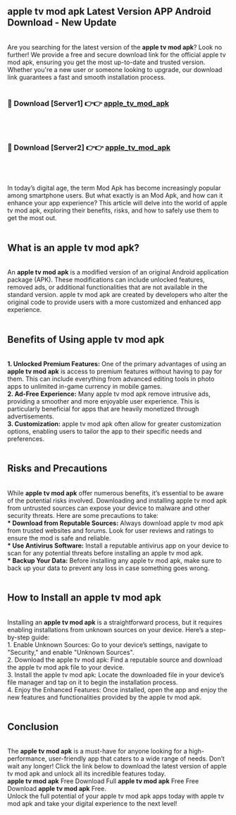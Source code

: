 ## apple tv mod apk Latest Version APP Android Download - New Update
<br>
Are you searching for the latest version of the <strong>apple tv mod apk</strong>? Look no further! We provide a free and secure download link for the official apple tv mod apk, ensuring you get the most up-to-date and trusted version. Whether you're a new user or someone looking to upgrade, our download link guarantees a fast and smooth installation process.
<br>
<br>
<h3>🔴 Download [Server1] 👉👉 <a href="https://modyolo.store/apple+tv+mod+apk">apple_tv_mod_apk</a></h3><br>
<br>
<h3>🔴 Download [Server2] 👉👉 <a href="https://modyolo.store/apple+tv+mod+apk">apple_tv_mod_apk</a></h3><br>
<br>
<br>
In today’s digital age, the term Mod Apk has become increasingly popular among smartphone users. But what exactly is an Mod Apk, and how can it enhance your app experience? This article will delve into the world of apple tv mod apk, exploring their benefits, risks, and how to safely use them to get the most out.
<br>
<br>
<h2>What is an apple tv mod apk?</h2>
<br>
An <strong>apple tv mod apk</strong> is a modified version of an original Android application package (APK). These modifications can include unlocked features, removed ads, or additional functionalities that are not available in the standard version. apple tv mod apk are created by developers who alter the original code to provide users with a more customized and enhanced app experience.
<br>
<br>
<h2>Benefits of Using apple tv mod apk</h2>
<br>
<strong> 1. Unlocked Premium Features:</strong> One of the primary advantages of using an <strong>apple tv mod apk</strong> is access to premium features without having to pay for them. This can include everything from advanced editing tools in photo apps to unlimited in-game currency in mobile games.
<br>
<strong> 2. Ad-Free Experience:</strong> Many apple tv mod apk remove intrusive ads, providing a smoother and more enjoyable user experience. This is particularly beneficial for apps that are heavily monetized through advertisements.
<br>
<strong> 3. Customization:</strong> apple tv mod apk often allow for greater customization options, enabling users to tailor the app to their specific needs and preferences.
<br>
<br>
<h2>Risks and Precautions</h2>
<br>
While <strong>apple tv mod apk</strong> offer numerous benefits, it’s essential to be aware of the potential risks involved. Downloading and installing apple tv mod apk from untrusted sources can expose your device to malware and other security threats. Here are some precautions to take:
<br>
<strong> * Download from Reputable Sources:</strong> Always download apple tv mod apk from trusted websites and forums. Look for user reviews and ratings to ensure the mod is safe and reliable.
<br>
<strong> * Use Antivirus Software:</strong> Install a reputable antivirus app on your device to scan for any potential threats before installing an apple tv mod apk.
<br>
<strong> * Backup Your Data:</strong> Before installing any apple tv mod apk, make sure to back up your data to prevent any loss in case something goes wrong.
<br>
<br>
<h2>How to Install an apple tv mod apk</h2>
<br>
Installing an <strong>apple tv mod apk</strong> is a straightforward process, but it requires enabling installations from unknown sources on your device. Here’s a step-by-step guide:
<br>
 1. Enable Unknown Sources: Go to your device’s settings, navigate to "Security," and enable "Unknown Sources".
<br>
 2. Download the apple tv mod apk: Find a reputable source and download the apple tv mod apk file to your device.
<br>
 3. Install the apple tv mod apk: Locate the downloaded file in your device’s file manager and tap on it to begin the installation process.
<br>
 4. Enjoy the Enhanced Features: Once installed, open the app and enjoy the new features and functionalities provided by the apple tv mod apk.
<br>
<br>
<h2><strong>Conclusion</strong></h2>
<br>
The <strong>apple tv mod apk</strong> is a must-have for anyone looking for a high-performance, user-friendly app that caters to a wide range of needs. Don’t wait any longer! Click the link below to download the latest version of apple tv mod apk and unlock all its incredible features today.
<br>
<strong>apple tv mod apk</strong> Free Download Full <strong>apple tv mod apk</strong> Free Free Download <strong>apple tv mod apk</strong> Free.
<br>
Unlock the full potential of your apple tv mod apk apps today with apple tv mod apk and take your digital experience to the next level!